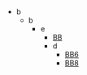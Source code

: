 * b
	* b
		* e
			* [BB](a.b.e) <!-- middle, 1 --> <!-- {"path": "b/b/e"} -->
			* d
				* [BB6](a.b.e) <!-- bad, 3 --> <!-- {"path": "b/b/e/d"} -->
				* [BB8](a.b.e) <!-- middle, 7 --> <!-- {"path": "b/b/e/d"} -->
